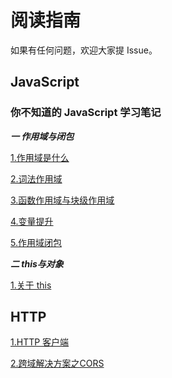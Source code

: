 

# 阅读指南
如果有任何问题，欢迎大家提 Issue。
## JavaScript
### 你不知道的 JavaScript 学习笔记
***一 作用域与闭包***

[1.作用域是什么](/%E5%89%8D%E7%AB%AF%E5%9F%BA%E7%A1%80/JavaScript/%E4%BD%A0%E4%B8%8D%E7%9F%A5%E9%81%93%E7%9A%84%20JavaScript/%E4%BD%9C%E7%94%A8%E5%9F%9F%E4%B8%8E%E9%97%AD%E5%8C%85/1.%E4%BD%9C%E7%94%A8%E5%9F%9F%E6%98%AF%E4%BB%80%E4%B9%88.md)


[2.词法作用域](/%E5%89%8D%E7%AB%AF%E5%9F%BA%E7%A1%80//JavaScript//%E4%BD%A0%E4%B8%8D%E7%9F%A5%E9%81%93%E7%9A%84%20JavaScript//%E4%BD%9C%E7%94%A8%E5%9F%9F%E4%B8%8E%E9%97%AD%E5%8C%85/2.%E8%AF%8D%E6%B3%95%E4%BD%9C%E7%94%A8%E5%9F%9F.md)

[3.函数作用域与块级作用域](/%E5%89%8D%E7%AB%AF%E5%9F%BA%E7%A1%80//JavaScript//%E4%BD%A0%E4%B8%8D%E7%9F%A5%E9%81%93%E7%9A%84%20JavaScript//%E4%BD%9C%E7%94%A8%E5%9F%9F%E4%B8%8E%E9%97%AD%E5%8C%85/3.%E5%87%BD%E6%95%B0%E4%BD%9C%E7%94%A8%E5%9F%9F%E5%92%8C%E5%9D%97%E4%BD%9C%E7%94%A8%E5%9F%9F.md)

[4.变量提升](/%E5%89%8D%E7%AB%AF%E5%9F%BA%E7%A1%80//JavaScript//%E4%BD%A0%E4%B8%8D%E7%9F%A5%E9%81%93%E7%9A%84%20JavaScript//%E4%BD%9C%E7%94%A8%E5%9F%9F%E4%B8%8E%E9%97%AD%E5%8C%85/4.%E5%8F%98%E9%87%8F%E6%8F%90%E5%8D%87.md)

[5.作用域闭包](/%E5%89%8D%E7%AB%AF%E5%9F%BA%E7%A1%80//JavaScript//%E4%BD%A0%E4%B8%8D%E7%9F%A5%E9%81%93%E7%9A%84%20JavaScript//%E4%BD%9C%E7%94%A8%E5%9F%9F%E4%B8%8E%E9%97%AD%E5%8C%85/5.%E4%BD%9C%E7%94%A8%E5%9F%9F%E9%97%AD%E5%8C%85.md)

***二 this与对象***

[1.关于 this](/%E5%89%8D%E7%AB%AF%E5%9F%BA%E7%A1%80//JavaScript//%E4%BD%A0%E4%B8%8D%E7%9F%A5%E9%81%93%E7%9A%84%20JavaScript/this%E4%B8%8E%E5%AF%B9%E8%B1%A1%E5%8E%9F%E5%9E%8B/1.%E5%85%B3%E4%BA%8E%20this.md)

## HTTP 
[1.HTTP 客户端](/%E5%89%8D%E7%AB%AF%E5%9F%BA%E7%A1%80//http//1.HTTP%E5%AE%A2%E6%88%B7%E7%AB%AF.md)

[2.跨域解决方案之CORS](/%E5%89%8D%E7%AB%AF%E5%9F%BA%E7%A1%80//http//2.%E8%B7%A8%E5%9F%9F%E8%A7%A3%E5%86%B3%E6%96%B9%E6%A1%88%E4%B9%8BCORS.md)
